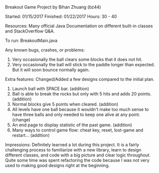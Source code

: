 Breakout Game Project by Bihan Zhuang (bz44)

Started: 01/15/2017
Finished: 01/22/2017
Hours: 30 - 40 

Resources: 
Many official Java Documentation on different built-in classes and StackOverflow Q&A.

To run: 
BreakoutMain.java

Any known bugs, crashes, or problems:
1) Very occasionally the ball clears some blocks that it does not hit.  
2) Very occasionally the ball will stick to the paddle longer than expected.
   But it will soon bounce normally again.

Extra features:
Changed/Added a few designs compared to the initial plan.
1) Launch ball with SPACE bar. (addition)
2) Ball is able to break the rocks but only with 5 hits and adds 20 points. (addition)
3) Normal blocks give 5 points when cleared. (addition)
4) All levels have one ball because it wouldn't make too much sense to have three balls
   and only needed to keep one alive at any point. (change)
5) An end page to display statistic of the past game. (addition)
6) Many ways to control game flow: cheat key, reset, lost-game and restart... (addition)

Impressions:
Definitely learned a lot during this project. It is a fairly challenging process to familiarize 
with a new library, learn to design different classes, and code with a big picture and clear 
logic throughout. Quite some time was spent refactoring the code because I was not very used to
making good designs right at the beginning.



